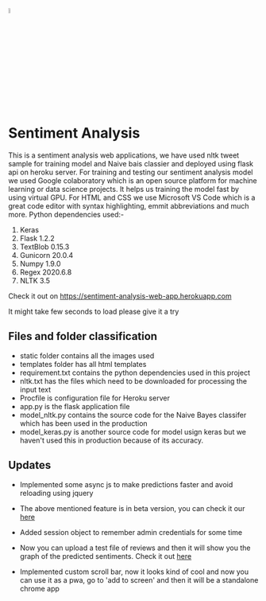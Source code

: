<img style="width:5%; height:5%;" src="https://github.com/g-paras/sentiment-analysis-api/blob/master/static/img/icon.png?raw=true">

# Sentiment Analysis

This is a sentiment analysis web applications, we have used nltk tweet sample for training model and Naive bais classier and deployed using flask api on heroku server.
For training and testing our sentiment analysis model we used Google colaboratory which is an open source platform for machine learning or data science projects.
It helps us training the model fast by using virtual GPU.
For HTML and CSS we use Microsoft VS Code which is a great code editor with syntax highlighting, emmit abbreviations and much more.
Python dependencies used:-

1. Keras
2. Flask 1.2.2
3. TextBlob 0.15.3
4. Gunicorn 20.0.4
5. Numpy 1.9.0
6. Regex 2020.6.8
7. NLTK 3.5

Check it out on
https://sentiment-analysis-web-app.herokuapp.com

It might take few seconds to load please give it a try

## Files and folder classification

<ul>
    <li>static folder contains all the images used</li>
    <li>templates folder has all html templates</li>
    <li>requirement.txt contains the python dependencies used in this project</li>
    <li>nltk.txt has the files which need to be downloaded for processing the input text</li>
    <li>Procfile is configuration file for Heroku server</li>
    <li>app.py is the flask application file</li>
    <li>model_nltk.py contains the source code for the Naive Bayes classifer which has been used in the production</li>
    <li>model_keras.py is another source code for model usign keras but we haven't used this in production because of its accuracy.</li>
</ul>

## Updates

- Implemented some async js to make predictions faster and avoid reloading using jquery

- The above mentioned feature is in beta version, you can check it our [here](https://sentiment-analysis-web-app.herokuapp.com/test)

- Added session object to remember admin credentials for some time

- Now you can upload a test file of reviews and then it will show you the graph of the predicted sentiments. Check it out [here](https://sentiment-analysis-web-app.herokuapp.com/upload)

- Implemented custom scroll bar, now it looks kind of cool and now you can use it as a pwa, go to 'add to screen' and then it will be a standalone chrome app
